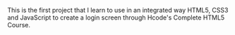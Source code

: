 This is the first project that I learn to use in an integrated way HTML5, CSS3 and JavaScript to create a login screen through Hcode's Complete HTML5 Course.
